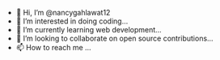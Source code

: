 - 👋 Hi, I’m @nancygahlawat12
- 👀 I’m interested in doing coding...
- 🌱 I’m currently learning web development...
- 💞️ I’m looking to collaborate on open source contributions...
- 📫 How to reach me ...


<!---
nancygahlawat12/nancygahlawat12 is a ✨ special ✨ repository because its `README.md` (this file) appears on your GitHub profile.
You can click the Preview link to take a look at your changes.
--->
